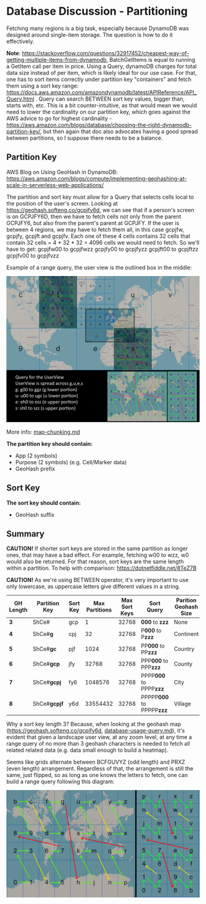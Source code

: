 # Database Discussion - Partitioning

Fetching many regions is a big task, especially because DynamoDB was designed around single-item storage. The question is how to do it effectively.

**Note**: https://stackoverflow.com/questions/32917452/cheapest-way-of-getting-multiple-items-from-dynamodb, BatchGetItems is equal to running a GetItem call per item in price. Using a Query, dynamoDB charges for total data size instead of per item, which is likely ideal for our use case. For that, one has to sort items correctly under partition key "containers" and fetch them using a sort key range: https://docs.aws.amazon.com/amazondynamodb/latest/APIReference/API_Query.html . Query can search BETWEEN sort key values, bigger than, starts with, etc. This is a bit counter-intuitive, as that would mean we would need to lower the cardinality on our partition key, which goes against the AWS advice to go for highest cardinality - https://aws.amazon.com/blogs/database/choosing-the-right-dynamodb-partition-key/, but then again that doc also advocates having a good spread between partitions, so I suppose there needs to be a balance.

## Partition Key

AWS Blog on Using GeoHash in DynamoDB: https://aws.amazon.com/blogs/compute/implementing-geohashing-at-scale-in-serverless-web-applications/

The partition and sort key must allow for a Query that selects cells local to the position of the user's screen. Looking at https://geohash.softeng.co/gcpjfy6d, we can see that if a person's screen is on GCPJFY6D, then we have to fetch cells not only from the parent GCPJFY6, but also from the parent's parent at GCPJFY. If the user is between 4 regions, we may have to fetch them all, in this case gcpjfw, gcpjfy, gcpjft and gcpjfv. Each one of these 4 cells contains 32 cells that contain 32 cells = 4 * 32 * 32 = 4096 cells we would need to fetch. So we'll have to get:
gcpjfw00 to gcpjfwzz
gcpjfy00 to gcpjfyzz
gcpjft00 to gcpjftzz
gcpjfv00 to gcpjfvzz

Example of a range query, the user view is the outlined box in the middle:

![user-view-and-queries-example](./img/user-view-and-queries-example.png)

More info: [map-chunking.md](map-chunking.md) 

**The partition key should contain:**

- App (2 symbols)
- Purpose (2 symbols) (e.g. Cell/Marker data)
- GeoHash prefix

## Sort Key

**The sort key should contain:**

- GeoHash suffix

## Summary

**CAUTION!** If shorter sort keys are stored in the same partition as longer ones, that may have a bad effect. For example, fetching w00 to wzz, w0 would also be returned. For that reason, sort keys are the same length within a partition. To help with comparison: https://dotnetfiddle.net/8TeZ7B

**CAUTION!** As we're using BETWEEN operator, it's very important to use only lowercase, as uppercase letters give different values in a string. 

| GH Length | Partition Key  | Sort Key | Max Partitions | Max Sort Keys | Sort Query                   | Parition Geohash Size |
| --------- | -------------- | -------- | -------------- | ------------- | ---------------------------- | --------------------- |
| **3**     | ShCe#          | gcp      | 1              | 32768         | **000** to **zzz**           | None                  |
| **4**     | ShCe#**g**     | cpj      | 32             | 32768         | P**000** to P**zzz**         | Continent             |
| **5**     | ShCe#**gc**    | pjf      | 1024           | 32768         | PP**000** to PP**zzz**       | Country               |
| **6**     | ShCe#**gcp**   | jfy      | 32768          | 32768         | PPP**000** to PPP**zzz**     | County                |
| **7**     | ShCe#**gcpj**  | fy6      | 1048576        | 32768         | PPPP**000** to PPPP**zzz**   | City                  |
| **8**     | ShCe#**gcpjf** | y6d      | 33554432       | 32768         | PPPPP**000** to PPPPP**zzz** | Village               |

Why a sort key length 3? Because, when looking at the geohash map (https://geohash.softeng.co/gcpjfy6d, [database-usage-query.md](database-usage-query.md)), it's evident that given a landscape user view, at any zoom level, at any time a range query of no more than 3 geohash characters is needed to fetch all related related data (e.g. data small enough to build a heatmap).

Seems like grids alternate between BCFGUVYZ (odd length) and PRXZ (even length) arrangement. Regardless of that, the arrangement is still the same, just flipped, so as long as one knows the letters to fetch, one can build a range query following this diagram:

![geohash-patterns](./img/geohash-patterns.gif)

